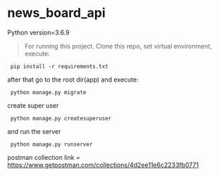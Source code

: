 # news_board_api
Python version=3.6.9
>For running this project.
Clone this repo, set virtual environment, execute:
```
 pip install -r requirements.txt
```
after that go to the root dir(app) and execute:
```
 python manage.py migrate
```
create super user
``` 
 python manage.py createsuperuser
```
and run the server
```
 python manage.py runserver
```
postman collection link = https://www.getpostman.com/collections/4d2ee11e6c2233fb0771
